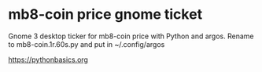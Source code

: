 # mb8-coin price gnome ticket 

Gnome 3 desktop ticker for mb8-coin price with Python and argos. Rename to mb8-coin.1r.60s.py and put in ~/.config/argos

https://pythonbasics.org
